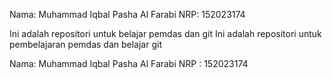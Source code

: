Nama: Muhammad Iqbal Pasha Al Farabi
NRP: 152023174

Ini adalah repositori untuk belajar pemdas dan git
Ini adalah repositori untuk pembelajaran pemdas dan belajar git

Nama: Muhammad Iqbal Pasha Al Farabi
NRP : 152023174
